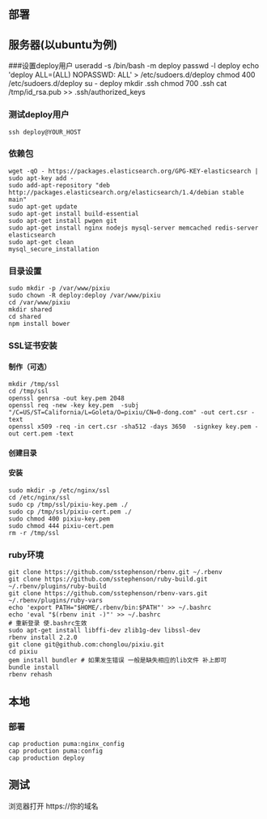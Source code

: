 部署
---------
## 服务器(以ubuntu为例)

###设置deploy用户
    useradd -s /bin/bash -m deploy
    passwd -l deploy
    echo 'deploy ALL=(ALL) NOPASSWD: ALL' > /etc/sudoers.d/deploy
    chmod 400 /etc/sudoers.d/deploy
    su - deploy
    mkdir .ssh
    chmod 700 .ssh
    cat /tmp/id_rsa.pub >> .ssh/authorized_keys

### 测试deploy用户
    ssh deploy@YOUR_HOST

### 依赖包

    wget -qO - https://packages.elasticsearch.org/GPG-KEY-elasticsearch | sudo apt-key add -
    sudo add-apt-repository "deb http://packages.elasticsearch.org/elasticsearch/1.4/debian stable main"
    sudo apt-get update
    sudo apt-get install build-essential
    sudo apt-get install pwgen git
    sudo apt-get install nginx nodejs mysql-server memcached redis-server elasticsearch
    sudo apt-get clean
    mysql_secure_installation

### 目录设置
    sudo mkdir -p /var/www/pixiu
    sudo chown -R deploy:deploy /var/www/pixiu
    cd /var/www/pixiu
    mkdir shared
    cd shared
    npm install bower

### SSL证书安装
#### 制作（可选）

    mkdir /tmp/ssl
    cd /tmp/ssl
    openssl genrsa -out key.pem 2048 
    openssl req -new -key key.pem  -subj "/C=US/ST=California/L=Goleta/O=pixiu/CN=0-dong.com" -out cert.csr -text 
    openssl x509 -req -in cert.csr -sha512 -days 3650  -signkey key.pem -out cert.pem -text

#### 创建目录

#### 安装

    sudo mkdir -p /etc/nginx/ssl
    cd /etc/nginx/ssl
    sudo cp /tmp/ssl/pixiu-key.pem ./
    sudo cp /tmp/ssl/pixiu-cert.pem ./
    sudo chmod 400 pixiu-key.pem
    sudo chmod 444 pixiu-cert.pem
    rm -r /tmp/ssl

### ruby环境

    git clone https://github.com/sstephenson/rbenv.git ~/.rbenv
    git clone https://github.com/sstephenson/ruby-build.git ~/.rbenv/plugins/ruby-build
    git clone https://github.com/sstephenson/rbenv-vars.git ~/.rbenv/plugins/ruby-vars
    echo 'export PATH="$HOME/.rbenv/bin:$PATH"' >> ~/.bashrc
    echo 'eval "$(rbenv init -)"' >> ~/.bashrc
    # 重新登录 使.bashrc生效
    sudo apt-get install libffi-dev zlib1g-dev libssl-dev
    rbenv install 2.2.0
    git clone git@github.com:chonglou/pixiu.git
    cd pixiu
    gem install bundler # 如果发生错误 一般是缺失相应的lib文件 补上即可
    bundle install
    rbenv rehash


## 本地
### 部署
    cap production puma:nginx_config
    cap production puma:config
    cap production deploy


## 测试
浏览器打开 https://你的域名
